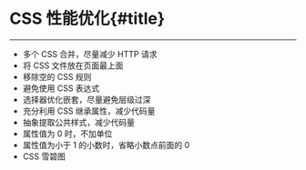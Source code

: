 # CSS 性能优化{#title}

---

- 多个 CSS 合并，尽量减少 HTTP 请求
- 将 CSS 文件放在页面最上面
- 移除空的 CSS 规则
- 避免使用 CSS 表达式
- 选择器优化嵌套，尽量避免层级过深
- 充分利用 CSS 继承属性，减少代码量
- 抽象提取公共样式，减少代码量
- 属性值为 0 时，不加单位
- 属性值为小于 1 的小数时，省略小数点前面的 0
- CSS 雪碧图